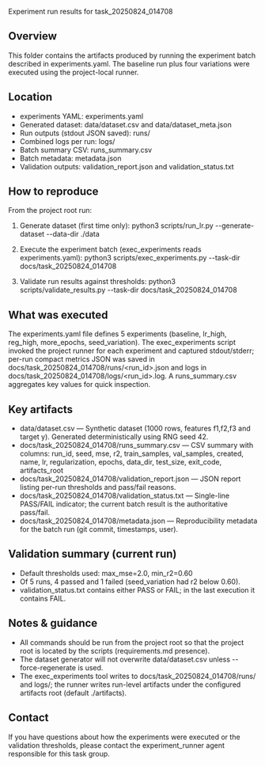 Experiment run results for task_20250824_014708

Overview
--------
This folder contains the artifacts produced by running the experiment batch described in experiments.yaml. The baseline run plus four variations were executed using the project-local runner.

Location
--------
- experiments YAML: experiments.yaml
- Generated dataset: data/dataset.csv and data/dataset_meta.json
- Run outputs (stdout JSON saved): runs/
- Combined logs per run: logs/
- Batch summary CSV: runs_summary.csv
- Batch metadata: metadata.json
- Validation outputs: validation_report.json and validation_status.txt

How to reproduce
----------------
From the project root run:

1) Generate dataset (first time only):
   python3 scripts/run_lr.py --generate-dataset --data-dir ./data

2) Execute the experiment batch (exec_experiments reads experiments.yaml):
   python3 scripts/exec_experiments.py --task-dir docs/task_20250824_014708

3) Validate run results against thresholds:
   python3 scripts/validate_results.py --task-dir docs/task_20250824_014708

What was executed
-----------------
The experiments.yaml file defines 5 experiments (baseline, lr_high, reg_high, more_epochs, seed_variation). The exec_experiments script invoked the project runner for each experiment and captured stdout/stderr; per-run compact metrics JSON was saved in docs/task_20250824_014708/runs/<run_id>.json and logs in docs/task_20250824_014708/logs/<run_id>.log. A runs_summary.csv aggregates key values for quick inspection.

Key artifacts
-------------
- data/dataset.csv — Synthetic dataset (1000 rows, features f1,f2,f3 and target y). Generated deterministically using RNG seed 42.
- docs/task_20250824_014708/runs_summary.csv — CSV summary with columns: run_id, seed, mse, r2, train_samples, val_samples, created, name, lr, regularization, epochs, data_dir, test_size, exit_code, artifacts_root
- docs/task_20250824_014708/validation_report.json — JSON report listing per-run thresholds and pass/fail reasons.
- docs/task_20250824_014708/validation_status.txt — Single-line PASS/FAIL indicator; the current batch result is the authoritative pass/fail.
- docs/task_20250824_014708/metadata.json — Reproducibility metadata for the batch run (git commit, timestamps, user).

Validation summary (current run)
--------------------------------
- Default thresholds used: max_mse=2.0, min_r2=0.60
- Of 5 runs, 4 passed and 1 failed (seed_variation had r2 below 0.60).
- validation_status.txt contains either PASS or FAIL; in the last execution it contains FAIL.

Notes & guidance
----------------
- All commands should be run from the project root so that the project root is located by the scripts (requirements.md presence).
- The dataset generator will not overwrite data/dataset.csv unless --force-regenerate is used.
- The exec_experiments tool writes to docs/task_20250824_014708/runs/ and logs/; the runner writes run-level artifacts under the configured artifacts root (default ./artifacts).

Contact
-------
If you have questions about how the experiments were executed or the validation thresholds, please contact the experiment_runner agent responsible for this task group.

